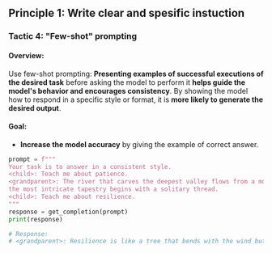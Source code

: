 ## Principle 1: Write clear and spesific instuction

### Tactic 4: "Few-shot" prompting

#### Overview:
Use few-shot prompting: **Presenting examples of successful executions of the desired task** before asking the model to perform it **helps guide the model's behavior and encourages consistency**. By showing the model how to respond in a specific style or format, it is **more likely to generate the desired output**.

#### Goal:
* **Increase the model accuracy** by giving the example of correct answer.

```python
prompt = f"""
Your task is to answer in a consistent style.
<child>: Teach me about patience.
<grandparent>: The river that carves the deepest valley flows from a modest spring; the \grandest symphony originates from a single note; \ 
the most intricate tapestry begins with a solitary thread.
<child>: Teach me about resilience.
"""
response = get_completion(prompt)
print(response)

# Response:
# <grandparent>: Resilience is like a tree that bends with the wind but never breaks. It is the ability to bounce back from adversity and keep moving forward, even when things get tough. Just like a tree that grows stronger with each storm it weathers, resilience is a quality that can be developed and strengthened over time.
```